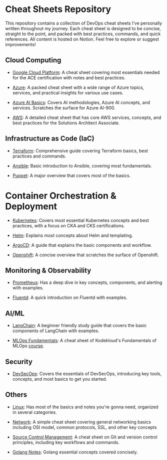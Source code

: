 # Cheat Sheets Repository

This repository contains a collection of DevOps cheat sheets I’ve personally written throughout my journey. Each cheat sheet is designed to be concise, straight to the point, and packed with best practices, commands, and quick references. All content is hosted on Notion. Feel free to explore or suggest improvements!

## Cloud Computing

- [Google Cloud Platform](https://ikabbash.notion.site/GCP-7ad78d47678d44a8848a44fb95195472): A cheat sheet covering most essentials needed for the ACE certification with notes and best practices.

- [Azure](https://ikabbash.notion.site/Azure-181cab75107680b7b12cd4e0cb6b8208?pvs=4): A packed cheat sheet with a wide range of Azure topics, services, and practical insights for various use cases.

- [Azure AI Basics](https://ikabbash.notion.site/Azure-AI-Basics-Cheat-Sheet-d64eec5a4e5f421ca783194585eee92c): Covers AI methodologies, Azure AI concepts, and services. Scratches the surface for Azure AI-900.

- [AWS](https://ikabbash.notion.site/AWS-1becab7510768066bf54fd8cfc91ed68?source=copy_link): A detailed cheat sheet that has core AWS services, concepts, and best practices for the Solutions Architect Associate.

## Infrastructure as Code (IaC)

- [Terraform](https://ikabbash.notion.site/Terraform-c8255cb5b32147a7a06d59f5be93d981): Comprehensive guide covering Terraform basics, best practices and commands.

- [Ansible](https://ikabbash.notion.site/Ansible-1962b886cc164e15b3ce010296ff0d25?pvs=4): Basic introduction to Ansible, covering most fundamentals.

- [Puppet](https://ikabbash.notion.site/Puppet-167cab75107680198693f31f2c48772a?pvs=4): A major overview that covers most of the basics.

# Container Orchestration & Deployment

- [Kubernetes](https://ikabbash.notion.site/Kubernetes-f4e3985f38b34c5ab75e0984f6b4caa4): Covers most essential Kubernetes concepts and best practices, with a focus on CKA and CKS certifications.

- [Helm](https://ikabbash.notion.site/Helm-58db98eb4e4848feb64a95d690d2e42f): Explains most concepts about Helm and templating.

- [ArgoCD](https://ikabbash.notion.site/ArgoCD-29e9f44e06c944cca86e66e4b5ada0a4): A guide that explains the basic components and workflow.

- [Openshift](https://ikabbash.notion.site/Openshift-177cab75107680c5ba46eea223c615c1?pvs=4): A concise overview that scratches the surface of Openshift.

## Monitoring & Observability

- [Prometheus](https://ikabbash.notion.site/Prometheus-a82c22286f4b4862b3164e50566d6ecb): Has a deep dive in key concepts, components, and alerting with examples.

- [Fluentd](https://ikabbash.notion.site/Fluentd-134cab75107680b2a784f38d8fd20966): A quick introduction on Fluentd with examples.

## AI/ML

- [LangChain](https://ikabbash.notion.site/LangChain-102cab751076806dabc3cec25086e2fb): A beginner friendly study guide that covers the basic components of LangChain with examples.

- [MLOps Fundamentals](https://ikabbash.notion.site/MLOps-Fundamentals-197cab7510768055915fe7b9f9d0d659?pvs=4): A cheat sheet of Kodekloud's Fundamentals of MLOps [course](https://learn.kodekloud.com/user/courses/fundamentals-of-mlops).

## Security
  
- [DevSecOps](https://ikabbash.notion.site/DevSecOps-05f64b1bd78448d5a0ab5bb701e06f71): Covers the essentials of DevSecOps, introducing key tools, concepts, and most basics to get you started.

## Others

- [Linux](https://ikabbash.notion.site/Linux-2b53f09a26264b14b795893f0f383ec3): Has most of the basics and notes you're gonna need, organized in several categories.

- [Network](https://ikabbash.notion.site/Network-796169e471454d858594b9799823c137): A simple cheat sheet covering general networking basics including OSI model, common protocols, SSL, and other key concepts

- [Source Control Management](https://ikabbash.notion.site/Source-Control-Management-SCM-2d9a5f7da6134ce48cf5825ecf84b289): A cheat sheet on Git and version control principles, including key workflows and commands.

- [Golang Notes](https://github.com/ikabbash/self-learning-archive/blob/main/Golang/README.md): Golang essential concepts covered concisely.

